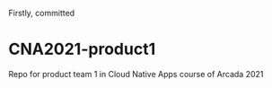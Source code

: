 Firstly, committed
# CNA2021-product1
Repo for product team 1 in Cloud Native Apps course of Arcada 2021
